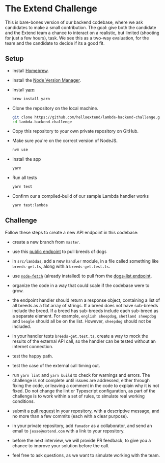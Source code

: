 # The Extend Challenge

This is bare-bones version of our backend codebase, where we ask candidates to make a small contribution. The goal: give both the candidate and the Extend team a chance to interact on a realistic, but limited (shooting for just a few hours), task. We see this as a two-way evaluation, for the team and the candidate to decide if its a good fit.

## Setup

- Install [Homebrew](https://brew.sh/).

- Install the [Node Version Manager](https://github.com/creationix/nvm).

- Install [yarn](https://www.npmjs.com/package/yarn)

  ```bash
  brew install yarn
  ```

- Clone the repository on the local machine.

  ```bash
  git clone https://github.com/helloextend/lambda-backend-challenge.git
  cd lambda-backend-challenge
  ```

- Copy this repository to your own private repository on GitHub.

- Make sure you're on the correct version of NodeJS.

  ```bash
  nvm use
  ```

- Install the app

  ```bash
  yarn
  ```

- Run all tests

  ```bash
  yarn test
  ```

- Confirm our a compiled-build of our sample Lambda handler works

  ```bash
  yarn test:lambda
  ```

## Challenge

Follow these steps to create a new API endpoint in this codebase:

- create a new branch from `master`.

- use this [public endpoint](https://dog.ceo/api/breeds/list/all) to pull breeds of dogs

- in `src/lambdas`, add a new `handler` module, in a file called something like `breeds-get.ts`, along with a `breeds-get.test.ts`.

- use [`node-fetch`](https://github.com/node-fetch/node-fetch) (already installed) to pull from the [dogs-list endpoint](https://dog.ceo/api/breeds/list/all). 

- organize the code in a way that could scale if the codebase were to grow.

- the endpoint handler should return a response object, containing a list of all breeds as a flat array of strings. If a breed does not have sub-breeds include the breed. If a breed has sub-breeds include each sub-breed as a separate element. For example, `english sheepdog`, `shetland sheepdog` and `beagle` should all be on the list. However, `sheepdog` should not be included.

- in your handler tests `breeds-get.test.ts`, create a way to mock the results of the external API call, so the handler can be tested without an internet connection.

- test the happy path.

- test the case of the external call timing out.

- run `yarn lint` and `yarn build` to check for warnings and errors. The challenge is not complete until issues are addressed, either through fixing the code, or leaving a comment in the code to explain why it is not fixed. Do not change the lint or Typescript configuration, as part of the challenge is to work within a set of rules, to simulate real working conditions.

- submit a [pull request](https://help.github.com/en/github/collaborating-with-issues-and-pull-requests/creating-a-pull-request) in your repository, with a descriptive message, and no more than a few commits (each with a clear purpose).

- in your private repository, add `funador` as a collaborator, and send an email to `jesse@extend.com` with a link to your repository.

- before the next interview, we will provide PR feedback, to give you a chance to improve your solution before the call.

- feel free to ask questions, as we want to simulate working with the team.
